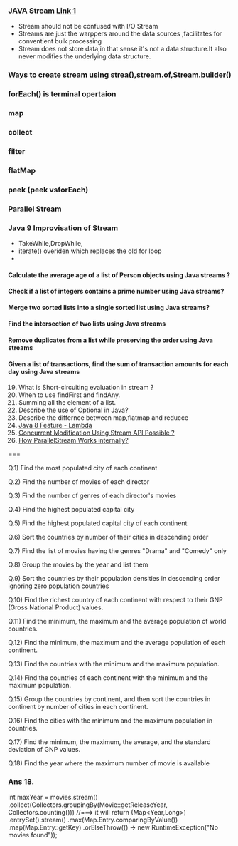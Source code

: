### JAVA Stream [Link 1](https://stackify.com/streams-guide-java-8/)

- Stream should not be confused with I/O Stream
- Streams are just the warppers around the data sources ,facilitates for conventient bulk processing
- Stream does not store data,in that sense it's not a data structure.It also never modifies the underlying data structure.

### Ways to create stream using strea(),stream.of,Stream.builder()

### forEach() is terminal opertaion

### map

### collect

### filter

### flatMap

### peek (peek vsforEach)

###

### Parallel Stream

### Java 9 Improvisation of Stream

- TakeWhile,DropWhile,
- iterate() overiden which replaces the old for loop
-

#### Calculate the average age of a list of Person objects using Java streams ?

#### Check if a list of integers contains a prime number using Java streams?

#### Merge two sorted lists into a single sorted list using Java streams?

#### Find the intersection of two lists using Java streams

#### Remove duplicates from a list while preserving the order using Java streams

#### Given a list of transactions, find the sum of transaction amounts for each day using Java streams

19. What is Short-circuiting evaluation in stream ?
20. When to use findFirst and findAny.
21. Summing all the element of a list.
22. Describe the use of Optional in Java?
23. Describe the differnce between map,flatmap and reducce
24. [Java 8 Feature - Lambda](https://medium.com/java-pearls/taming-the-lambda-a-practical-guide-to-java-8-lambda-expressions-6c0051f97995)
25. [Concurrent Modification Using Stream API Possible ?](https://medium.com/@sum98kumar/java-developer-interview-questions-and-answers-b5732cd18c5b)
26. [How ParallelStream Works internally?](https://medium.com/@sum98kumar/java-interview-questions-9cb306e392d3)

===

Q.1) Find the most populated city of each continent

Q.2) Find the number of movies of each director

Q.3) Find the number of genres of each director's movies

Q.4) Find the highest populated capital city

Q.5) Find the highest populated capital city of each continent

Q.6) Sort the countries by number of their cities in descending order

Q.7) Find the list of movies having the genres "Drama" and "Comedy" only

Q.8) Group the movies by the year and list them

Q.9) Sort the countries by their population densities in descending order ignoring zero population countries

Q.10) Find the richest country of each continent with respect to their GNP (Gross National Product) values.

Q.11) Find the minimum, the maximum and the average population of world countries.

Q.12) Find the minimum, the maximum and the average population of each continent.

Q.13) Find the countries with the minimum and the maximum population.

Q.14) Find the countries of each continent with the minimum and the maximum population.

Q.15) Group the countries by continent, and then sort the countries in continent by number of cities in each continent.

Q.16) Find the cities with the minimum and the maximum population in countries.

Q.17) Find the minimum, the maximum, the average, and the standard deviation of GNP values.

Q.18) Find the year where the maximum number of movie is available

### Ans 18.

int maxYear = movies.stream()
.collect(Collectors.groupingBy(Movie::getReleaseYear, Collectors.counting()))
//===> it will return (Map<Year,Long>)
.entrySet().stream()
.max(Map.Entry.comparingByValue())
.map(Map.Entry::getKey)
.orElseThrow(() -> new RuntimeException("No movies found"));
